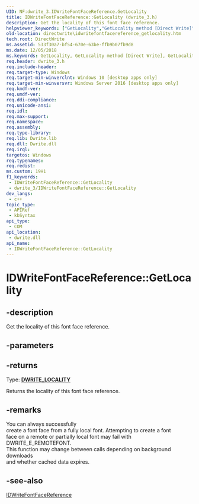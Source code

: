 ```yaml
---
UID: NF:dwrite_3.IDWriteFontFaceReference.GetLocality
title: IDWriteFontFaceReference::GetLocality (dwrite_3.h)
description: Get the locality of this font face reference.
helpviewer_keywords: ["GetLocality","GetLocality method [Direct Write]","GetLocality method [Direct Write]","IDWriteFontFaceReference interface","IDWriteFontFaceReference interface [Direct Write]","GetLocality method","IDWriteFontFaceReference.GetLocality","IDWriteFontFaceReference::GetLocality","directwrite.idwritefontfacereference_getlocality","dwrite_3/IDWriteFontFaceReference::GetLocality"]
old-location: directwrite\idwritefontfacereference_getlocality.htm
tech.root: DirectWrite
ms.assetid: 533f30a7-bf54-670e-63be-ffb9b07fb9d8
ms.date: 12/05/2018
ms.keywords: GetLocality, GetLocality method [Direct Write], GetLocality method [Direct Write],IDWriteFontFaceReference interface, IDWriteFontFaceReference interface [Direct Write],GetLocality method, IDWriteFontFaceReference.GetLocality, IDWriteFontFaceReference::GetLocality, directwrite.idwritefontfacereference_getlocality, dwrite_3/IDWriteFontFaceReference::GetLocality
req.header: dwrite_3.h
req.include-header: 
req.target-type: Windows
req.target-min-winverclnt: Windows 10 [desktop apps only]
req.target-min-winversvr: Windows Server 2016 [desktop apps only]
req.kmdf-ver: 
req.umdf-ver: 
req.ddi-compliance: 
req.unicode-ansi: 
req.idl: 
req.max-support: 
req.namespace: 
req.assembly: 
req.type-library: 
req.lib: Dwrite.lib
req.dll: Dwrite.dll
req.irql: 
targetos: Windows
req.typenames: 
req.redist: 
ms.custom: 19H1
f1_keywords:
 - IDWriteFontFaceReference::GetLocality
 - dwrite_3/IDWriteFontFaceReference::GetLocality
dev_langs:
 - c++
topic_type:
 - APIRef
 - kbSyntax
api_type:
 - COM
api_location:
 - dwrite.dll
api_name:
 - IDWriteFontFaceReference::GetLocality
---
```


# IDWriteFontFaceReference::GetLocality


## -description

Get the locality of this font face reference.

## -parameters

## -returns

Type: <b><a href="/windows/win32/api/dwrite_3/ne-dwrite_3-dwrite_locality">DWRITE_LOCALITY</a></b>

Returns the locality of this font face reference.

## -remarks

You can always successfully  
     create a font face from a fully local font. Attempting to create a font     
     face on a remote or partially local font may fail with DWRITE_E_REMOTEFONT.    
     This function may change between calls depending on background downloads    
     and whether cached data expires.

## -see-also

<a href="/windows/win32/api/dwrite_3/nn-dwrite_3-idwritefontfacereference">IDWriteFontFaceReference</a>

